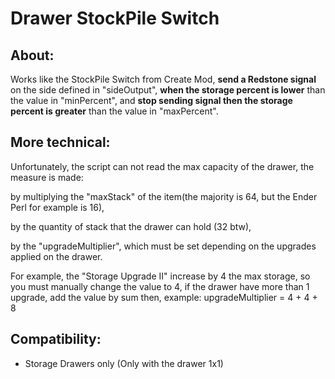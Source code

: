 # Drawer StockPile Switch
## About:
Works like the StockPile Switch from Create Mod, **send a Redstone signal** on the side defined in "sideOutput", **when the storage percent is lower** than the value in "minPercent", and **stop sending signal then the storage percent is greater** than the value in "maxPercent".

## More technical:
Unfortunately, the script can not read the max capacity of the drawer, the measure is made:

by multiplying the "maxStack" of the item(the majority is 64, but the Ender Perl for example is 16), 

by the quantity of stack that the drawer can hold (32 btw), 

by the "upgradeMultiplier", which must be set depending on the upgrades applied on the drawer.

For example, the "Storage Upgrade II" increase by 4 the max storage, so you must manually change the value to 4, if the drawer have more than 1 upgrade, add the value by sum then, example: upgradeMultiplier = 4 + 4 + 8


## Compatibility:
- Storage Drawers only (Only with the drawer 1x1)


